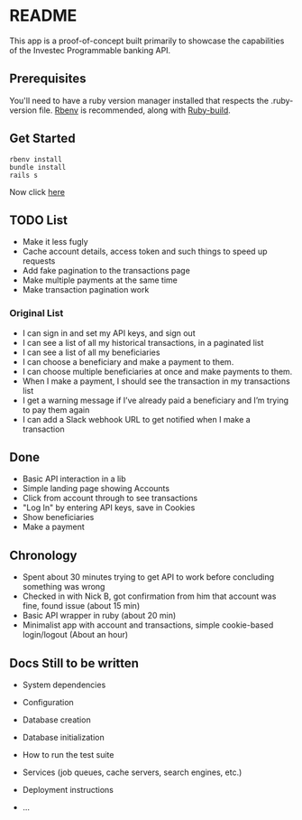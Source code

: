 # README

This app is a proof-of-concept built primarily to showcase the capabilities of the Investec Programmable banking API.

## Prerequisites

You'll need to have a ruby version manager installed that respects the .ruby-version file. [Rbenv](https://github.com/rbenv/rbenv) is recommended, along with [Ruby-build](https://github.com/rbenv/ruby-build#readme).

## Get Started

```
rbenv install
bundle install
rails s
```

Now click [here](http://localhost:3000)

## TODO List

 - Make it less fugly
 - Cache account details, access token and such things to speed up requests
 - Add fake pagination to the transactions page
 - Make multiple payments at the same time
 - Make transaction pagination work


 ### Original List

- I can sign in and set my API keys, and sign out
- I can see a list of all my historical transactions, in a paginated list
- I can see a list of all my beneficiaries
- I can choose a beneficiary and make a payment to them.
- I can choose multiple beneficiaries at once and make payments to them.
- When I make a payment, I should see the transaction in my transactions list
- I get a warning message if I’ve already paid a beneficiary and I’m trying to pay them again
- I can add a Slack webhook URL to get notified when I make a transaction

## Done

 - Basic API interaction in a lib
 - Simple landing page showing Accounts
 - Click from account through to see transactions 
 - "Log In" by entering API keys, save in Cookies
 - Show beneficiaries
 - Make a payment

 

## Chronology

 - Spent about 30 minutes trying to get API to work before concluding something was wrong
 - Checked in with Nick B, got confirmation from him that account was fine, found issue (about 15 min)
 - Basic API wrapper in ruby (about 20 min)
 - Minimalist app with account and transactions, simple cookie-based login/logout (About an hour)

## Docs Still to be written

* System dependencies

* Configuration

* Database creation

* Database initialization

* How to run the test suite

* Services (job queues, cache servers, search engines, etc.)

* Deployment instructions

* ...